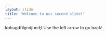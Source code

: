 ```yaml
---
layout: slide
title: "Welcome to our second slide!"
---
```

kbhugdfilgndjhnd;l
Use the left arrow to go back!

